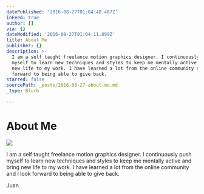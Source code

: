 ```yaml
---
datePublished: '2016-08-27T01:04:48.487Z'
inFeed: true
author: []
via: {}
dateModified: '2016-08-27T01:04:11.899Z'
title: About Me
publisher: {}
description: >-
  I am a self taught freelance motion graphics designer. I continuously push
  myself to learn new techniques and styles to keep me mentally active and bring
  new life to my work. I have learned a lot from the online community and I look
  forward to being able to give back.
starred: false
sourcePath: _posts/2016-08-27-about-me.md
_type: Blurb

---
```

# About Me
![](https://the-grid-user-content.s3-us-west-2.amazonaws.com/2d46c2a7-16f2-499e-970d-0f6a46523076.jpg)

I am a self taught freelance motion graphics designer. I continuously push myself to learn new techniques and styles to keep me mentally active and bring new life to my work. I have learned a lot from the online community and I look forward to being able to give back.

Juan